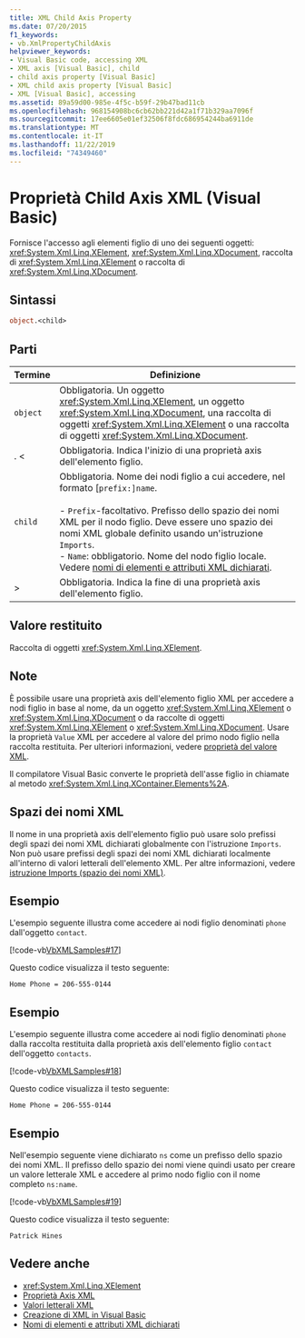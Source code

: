 ```yaml
---
title: XML Child Axis Property
ms.date: 07/20/2015
f1_keywords:
- vb.XmlPropertyChildAxis
helpviewer_keywords:
- Visual Basic code, accessing XML
- XML axis [Visual Basic], child
- child axis property [Visual Basic]
- XML child axis property [Visual Basic]
- XML [Visual Basic], accessing
ms.assetid: 89a59d00-985e-4f5c-b59f-29b47bad11cb
ms.openlocfilehash: 968154908bc6cb62bb221d42a1f71b329aa7096f
ms.sourcegitcommit: 17ee6605e01ef32506f8fdc686954244ba6911de
ms.translationtype: MT
ms.contentlocale: it-IT
ms.lasthandoff: 11/22/2019
ms.locfileid: "74349460"
---
```

# <a name="xml-child-axis-property-visual-basic"></a>Proprietà Child Axis XML (Visual Basic)
Fornisce l'accesso agli elementi figlio di uno dei seguenti oggetti: <xref:System.Xml.Linq.XElement>, <xref:System.Xml.Linq.XDocument>, raccolta di <xref:System.Xml.Linq.XElement> o raccolta di <xref:System.Xml.Linq.XDocument>.  
  
## <a name="syntax"></a>Sintassi  
  
```vb  
object.<child>  
```  
  
## <a name="parts"></a>Parti  
  
|Termine|Definizione|  
|---|---|  
|`object`|Obbligatoria. Un oggetto <xref:System.Xml.Linq.XElement>, un oggetto <xref:System.Xml.Linq.XDocument>, una raccolta di oggetti <xref:System.Xml.Linq.XElement> o una raccolta di oggetti <xref:System.Xml.Linq.XDocument>.|  
|. <|Obbligatoria. Indica l'inizio di una proprietà axis dell'elemento figlio.|  
|`child`|Obbligatoria. Nome dei nodi figlio a cui accedere, nel formato [`prefix:]name`.<br /><br /> -   `Prefix`-facoltativo. Prefisso dello spazio dei nomi XML per il nodo figlio. Deve essere uno spazio dei nomi XML globale definito usando un'istruzione `Imports`.<br />-   `Name`: obbligatorio. Nome del nodo figlio locale. Vedere [nomi di elementi e attributi XML dichiarati](../../../visual-basic/programming-guide/language-features/xml/names-of-declared-xml-elements-and-attributes.md).|  
|>|Obbligatoria. Indica la fine di una proprietà axis dell'elemento figlio.|  
  
## <a name="return-value"></a>Valore restituito  
 Raccolta di oggetti <xref:System.Xml.Linq.XElement>.  
  
## <a name="remarks"></a>Note  
 È possibile usare una proprietà axis dell'elemento figlio XML per accedere a nodi figlio in base al nome, da un oggetto <xref:System.Xml.Linq.XElement> o <xref:System.Xml.Linq.XDocument> o da raccolte di oggetti <xref:System.Xml.Linq.XElement> o <xref:System.Xml.Linq.XDocument>. Usare la proprietà `Value` XML per accedere al valore del primo nodo figlio nella raccolta restituita. Per ulteriori informazioni, vedere [proprietà del valore XML](../../../visual-basic/language-reference/xml-axis/xml-value-property.md).  
  
 Il compilatore Visual Basic converte le proprietà dell'asse figlio in chiamate al metodo <xref:System.Xml.Linq.XContainer.Elements%2A>.  
  
## <a name="xml-namespaces"></a>Spazi dei nomi XML  
 Il nome in una proprietà axis dell'elemento figlio può usare solo prefissi degli spazi dei nomi XML dichiarati globalmente con l'istruzione `Imports`. Non può usare prefissi degli spazi dei nomi XML dichiarati localmente all'interno di valori letterali dell'elemento XML. Per altre informazioni, vedere [istruzione Imports (spazio dei nomi XML)](../../../visual-basic/language-reference/statements/imports-statement-xml-namespace.md).  
  
## <a name="example"></a>Esempio  
 L'esempio seguente illustra come accedere ai nodi figlio denominati `phone` dall'oggetto `contact`.  
  
 [!code-vb[VbXMLSamples#17](~/samples/snippets/visualbasic/VS_Snippets_VBCSharp/VbXMLSamples/VB/XMLSamples7.vb#17)]  
  
 Questo codice visualizza il testo seguente:  
  
 `Home Phone = 206-555-0144`  
  
## <a name="example"></a>Esempio  
 L'esempio seguente illustra come accedere ai nodi figlio denominati `phone` dalla raccolta restituita dalla proprietà axis dell'elemento figlio `contact` dell'oggetto `contacts`.  
  
 [!code-vb[VbXMLSamples#18](~/samples/snippets/visualbasic/VS_Snippets_VBCSharp/VbXMLSamples/VB/XMLSamples7.vb#18)]  
  
 Questo codice visualizza il testo seguente:  
  
 `Home Phone = 206-555-0144`  
  
## <a name="example"></a>Esempio  
 Nell'esempio seguente viene dichiarato `ns` come un prefisso dello spazio dei nomi XML. Il prefisso dello spazio dei nomi viene quindi usato per creare un valore letterale XML e accedere al primo nodo figlio con il nome completo `ns:name`.  
  
 [!code-vb[VbXMLSamples#19](~/samples/snippets/visualbasic/VS_Snippets_VBCSharp/VbXMLSamples/VB/XMLSamples8.vb#19)]  
  
 Questo codice visualizza il testo seguente:  
  
 `Patrick Hines`  
  
## <a name="see-also"></a>Vedere anche

- <xref:System.Xml.Linq.XElement>
- [Proprietà Axis XML](../../../visual-basic/language-reference/xml-axis/index.md)
- [Valori letterali XML](../../../visual-basic/language-reference/xml-literals/index.md)
- [Creazione di XML in Visual Basic](../../../visual-basic/programming-guide/language-features/xml/creating-xml.md)
- [Nomi di elementi e attributi XML dichiarati](../../../visual-basic/programming-guide/language-features/xml/names-of-declared-xml-elements-and-attributes.md)
